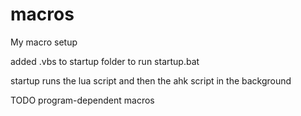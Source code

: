 # macros
 My macro setup


added .vbs to startup folder to run startup.bat

startup runs the lua script and then the ahk script in the background


TODO
program-dependent macros